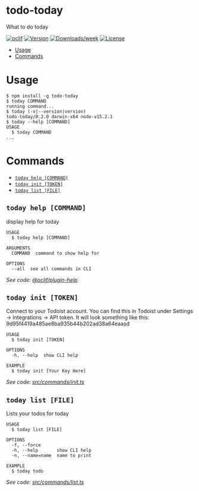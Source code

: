 todo-today
==========

What to do today

[![oclif](https://img.shields.io/badge/cli-oclif-brightgreen.svg)](https://oclif.io)
[![Version](https://img.shields.io/npm/v/todo-today.svg)](https://npmjs.org/package/todo-today)
[![Downloads/week](https://img.shields.io/npm/dw/todo-today.svg)](https://npmjs.org/package/todo-today)
[![License](https://img.shields.io/npm/l/todo-today.svg)](https://github.com/cmlarsen/todo-today/blob/master/package.json)

<!-- toc -->
* [Usage](#usage)
* [Commands](#commands)
<!-- tocstop -->
# Usage
<!-- usage -->
```sh-session
$ npm install -g todo-today
$ today COMMAND
running command...
$ today (-v|--version|version)
todo-today/0.2.0 darwin-x64 node-v15.2.1
$ today --help [COMMAND]
USAGE
  $ today COMMAND
...
```
<!-- usagestop -->
# Commands
<!-- commands -->
* [`today help [COMMAND]`](#today-help-command)
* [`today init [TOKEN]`](#today-init-token)
* [`today list [FILE]`](#today-list-file)

## `today help [COMMAND]`

display help for today

```
USAGE
  $ today help [COMMAND]

ARGUMENTS
  COMMAND  command to show help for

OPTIONS
  --all  see all commands in CLI
```

_See code: [@oclif/plugin-help](https://github.com/oclif/plugin-help/blob/v3.2.0/src/commands/help.ts)_

## `today init [TOKEN]`

Connect to your Todoist account. You can find this in Todoist under Settings -> Integrations -> API token. It will look something like this: 9d95f4419a485ae8ba935b44b202ad38a64eaasd

```
USAGE
  $ today init [TOKEN]

OPTIONS
  -h, --help  show CLI help

EXAMPLE
  $ today init [Your Key Here]
```

_See code: [src/commands/init.ts](https://github.com/cmlarsen/todo-today/blob/v0.2.0/src/commands/init.ts)_

## `today list [FILE]`

Lists your todos for today

```
USAGE
  $ today list [FILE]

OPTIONS
  -f, --force
  -h, --help       show CLI help
  -n, --name=name  name to print

EXAMPLE
  $ today todo
```

_See code: [src/commands/list.ts](https://github.com/cmlarsen/todo-today/blob/v0.2.0/src/commands/list.ts)_
<!-- commandsstop -->

